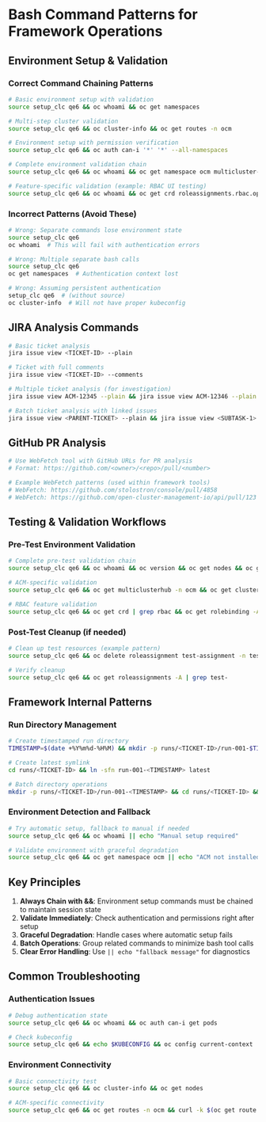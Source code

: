 # Bash Command Patterns for Framework Operations

## Environment Setup & Validation

### Correct Command Chaining Patterns

```bash
# Basic environment setup with validation
source setup_clc qe6 && oc whoami && oc get namespaces

# Multi-step cluster validation
source setup_clc qe6 && oc cluster-info && oc get routes -n ocm

# Environment setup with permission verification
source setup_clc qe6 && oc auth can-i '*' '*' --all-namespaces

# Complete environment validation chain
source setup_clc qe6 && oc whoami && oc get namespace ocm multicluster-engine && oc get routes -n ocm

# Feature-specific validation (example: RBAC UI testing)
source setup_clc qe6 && oc whoami && oc get crd roleassignments.rbac.open-cluster-management.io
```

### Incorrect Patterns (Avoid These)

```bash
# Wrong: Separate commands lose environment state
source setup_clc qe6
oc whoami  # This will fail with authentication errors

# Wrong: Multiple separate bash calls
source setup_clc qe6
oc get namespaces  # Authentication context lost

# Wrong: Assuming persistent authentication
setup_clc qe6  # (without source)
oc cluster-info  # Will not have proper kubeconfig
```

## JIRA Analysis Commands

```bash
# Basic ticket analysis
jira issue view <TICKET-ID> --plain

# Ticket with full comments
jira issue view <TICKET-ID> --comments

# Multiple ticket analysis (for investigation)
jira issue view ACM-12345 --plain && jira issue view ACM-12346 --plain

# Batch ticket analysis with linked issues
jira issue view <PARENT-TICKET> --plain && jira issue view <SUBTASK-1> --plain && jira issue view <SUBTASK-2> --plain
```

## GitHub PR Analysis

```bash
# Use WebFetch tool with GitHub URLs for PR analysis
# Format: https://github.com/<owner>/<repo>/pull/<number>

# Example WebFetch patterns (used within framework tools)
# WebFetch: https://github.com/stolostron/console/pull/4858
# WebFetch: https://github.com/open-cluster-management-io/api/pull/123
```

## Testing & Validation Workflows

### Pre-Test Environment Validation

```bash
# Complete pre-test validation chain
source setup_clc qe6 && oc whoami && oc version && oc get nodes && oc get namespace ocm multicluster-engine

# ACM-specific validation
source setup_clc qe6 && oc get multiclusterhub -n ocm && oc get clustermanager -n multicluster-engine

# RBAC feature validation
source setup_clc qe6 && oc get crd | grep rbac && oc get rolebinding -A | head -5
```

### Post-Test Cleanup (if needed)

```bash
# Clean up test resources (example pattern)
source setup_clc qe6 && oc delete roleassignment test-assignment -n test-namespace

# Verify cleanup
source setup_clc qe6 && oc get roleassignments -A | grep test-
```

## Framework Internal Patterns

### Run Directory Management

```bash
# Create timestamped run directory
TIMESTAMP=$(date +%Y%m%d-%H%M) && mkdir -p runs/<TICKET-ID>/run-001-$TIMESTAMP

# Create latest symlink
cd runs/<TICKET-ID> && ln -sfn run-001-<TIMESTAMP> latest

# Batch directory operations
mkdir -p runs/<TICKET-ID>/run-001-<TIMESTAMP> && cd runs/<TICKET-ID> && ln -sfn run-001-<TIMESTAMP> latest
```

### Environment Detection and Fallback

```bash
# Try automatic setup, fallback to manual if needed
source setup_clc qe6 && oc whoami || echo "Manual setup required"

# Validate environment with graceful degradation
source setup_clc qe6 && oc get namespace ocm || echo "ACM not installed or accessible"
```

## Key Principles

1. **Always Chain with &&**: Environment setup commands must be chained to maintain session state
2. **Validate Immediately**: Check authentication and permissions right after setup
3. **Graceful Degradation**: Handle cases where automatic setup fails
4. **Batch Operations**: Group related commands to minimize bash tool calls
5. **Clear Error Handling**: Use `|| echo "fallback message"` for diagnostics

## Common Troubleshooting

### Authentication Issues
```bash
# Debug authentication state
source setup_clc qe6 && oc whoami && oc auth can-i get pods

# Check kubeconfig
source setup_clc qe6 && echo $KUBECONFIG && oc config current-context
```

### Environment Connectivity
```bash
# Basic connectivity test
source setup_clc qe6 && oc cluster-info && oc get nodes

# ACM-specific connectivity
source setup_clc qe6 && oc get routes -n ocm && curl -k $(oc get route -n ocm -o jsonpath='{.items[0].spec.host}')
```